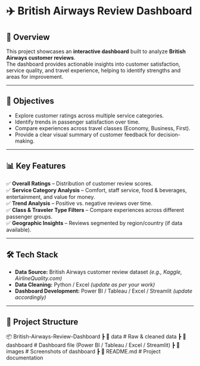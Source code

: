 # ✈️ British Airways Review Dashboard  

## 📖 Overview  
This project showcases an **interactive dashboard** built to analyze **British Airways customer reviews**.  
The dashboard provides actionable insights into customer satisfaction, service quality, and travel experience, helping to identify strengths and areas for improvement.  

---

## 🎯 Objectives  
- Explore customer ratings across multiple service categories.  
- Identify trends in passenger satisfaction over time.  
- Compare experiences across travel classes (Economy, Business, First).  
- Provide a clear visual summary of customer feedback for decision-making.  

---

## 📊 Key Features  
✅ **Overall Ratings** – Distribution of customer review scores.  
✅ **Service Category Analysis** – Comfort, staff service, food & beverages, entertainment, and value for money.  
✅ **Trend Analysis** – Positive vs. negative reviews over time.  
✅ **Class & Traveler Type Filters** – Compare experiences across different passenger groups.  
✅ **Geographic Insights** – Reviews segmented by region/country (if data available).  

---

## 🛠️ Tech Stack  
- **Data Source:** British Airways customer review dataset *(e.g., Kaggle, AirlineQuality.com)*  
- **Data Cleaning:** Python / Excel *(update as per your work)*  
- **Dashboard Development:** Power BI / Tableau / Excel / Streamlit *(update accordingly)*  

---

## 📂 Project Structure  
📦 British-Airways-Review-Dashboard
┣ 📂 data # Raw & cleaned data
┣ 📂 dashboard # Dashboard file (Power BI / Tableau / Excel / Streamlit)
┣ 📂 images # Screenshots of dashboard
┣ 📜 README.md # Project documentation
